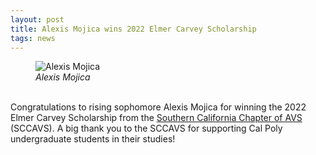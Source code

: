 ```yaml
---
layout: post
title: Alexis Mojica wins 2022 Elmer Carvey Scholarship
tags: news
---
```


<figure>
  <img src="https://lesliehamachi.github.io/images/Alexis_Mojica.png" alt="Alexis Mojica" title="Alexis Mojica">
  <figcaption><em>Alexis Mojica</em></figcaption>
</figure>  
<br>
Congratulations to rising sophomore Alexis Mojica for winning the 2022 Elmer Carvey Scholarship from the <a href="https://www.sccavs.org/">Southern California Chapter of AVS</a> (SCCAVS). A big thank you to the SCCAVS for supporting Cal Poly undergraduate students in their studies!
